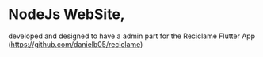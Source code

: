 # NodeJs WebSite,
developed and designed to have a admin part for the Reciclame Flutter App (https://github.com/danielb05/reciclame)

